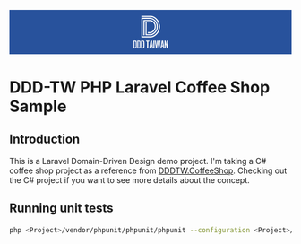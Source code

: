 ![image](https://github.com/justericgg/dddtw-laravel-coffee-shop/blob/master/resources/images/logo_size_invert.jpg)

# DDD-TW PHP Laravel Coffee Shop Sample

## Introduction

This is a Laravel Domain-Driven Design demo project. I'm taking a C# coffee shop project as a reference from [DDDTW.CoffeeShop](https://github.com/ArthurChang01/DDDTW.CoffeeShop).
Checking out the C# project if you want to see more details about the concept.

## Running unit tests

```bash
php <Project>/vendor/phpunit/phpunit/phpunit --configuration <Project>/phpunit.xml <Project>/tests/Unit
```

